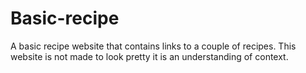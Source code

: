 # Basic-recipe
A basic recipe website that contains links to a couple of recipes.
This website is not made to look pretty it is an understanding of context.
